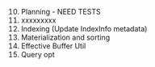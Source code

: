 10. Planning - NEED TESTS
11. xxxxxxxxx
12. Indexing (Update IndexInfo metadata)
13. Materialization and sorting
14. Effective Buffer Util
15. Query opt
